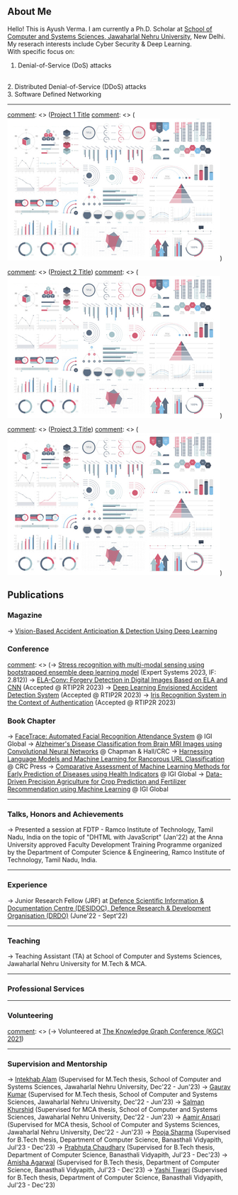 
## About Me

Hello! This is Ayush Verma. I am currently a Ph.D. Scholar at <a href="https://jnu.ac.in/scss/">School of Computer and Systems Sciences, Jawaharlal Nehru University</a>, New Delhi.
My reserach interests include Cyber Security & Deep Learning. 
<br>
With specific focus on:
1. Denial-of-Service (DoS) attacks
<br>
2. Distributed Denial-of-Service (DDoS) attacks
<br>
3. Software Defined Networking



---

[comment]: <> (### Projects)

[comment]: <> ([Project 1 Title](/sample_page)
[comment]: <> (<img src="images/dummy_thumbnail.jpg?raw=true"/>)

[comment]: <> (---)
[comment]: <> ([Project 2 Title](/pdf/sample_presentation.pdf))
[comment]: <> (<img src="images/dummy_thumbnail.jpg?raw=true"/>)

[comment]: <> (---)
[comment]: <> ([Project 3 Title](http://example.com/))
[comment]: <> (<img src="images/dummy_thumbnail.jpg?raw=true"/>)

[comment]: <> (---)

## Publications

### Magazine

-> <a href="https://ieee-ims.org/publication/ieee-imm">Vision-Based Accident Anticipation & Detection Using Deep Learning</a>

### Conference

[comment]: <> (-> <a href="https://onlinelibrary.wiley.com/doi/abs/10.1111/exsy.13239">Stress recognition with multi-modal sensing using bootstrapped ensemble deep learning model</a> (Expert Systems 2023, IF: 2.812))
-> <a href="https://link.springer.com/book/9783031530814">ELA-Conv: Forgery Detection in Digital Images Based on ELA and CNN</a> (Accepted @ RTIP2R 2023)
-> <a href="https://link.springer.com/book/9783031530814">Deep Learning Envisioned Accident Detection
System</a> (Accepted @ RTIP2R 2023)
-> <a href="https://link.springer.com/book/9783031530814">Iris Recognition System in the Context
of Authentication</a> (Accepted @ RTIP2R 2023)

### Book Chapter

-> <a href="https://www.igi-global.com/chapter/facetrace/330919">FaceTrace: Automated Facial Recognition Attendance System</a> @ IGI Global
-> <a href="#">Alzheimer's Disease Classification from Brain MRI Images using Convolutional Neural Networks</a> @ Chapman & Hall/CRC
-> <a href="#">Harnessing Language Models and Machine Learning for Rancorous URL Classification</a> @ CRC Press
-> <a href="#">Comparative Assessment of Machine Learning Methods for Early Prediction of Diseases using Health Indicators</a> @ IGI Global
-> <a href="https://www.igi-global.com/book/sustainable-practices-agriculture-marketing-convergence/331392">Data-Driven Precision Agriculture for Crop Prediction and Fertilizer Recommendation using Machine Learning</a> @ IGI Global

---

### Talks, Honors and Achievements

-> Presented a session at FDTP - Ramco Institute of Technology, Tamil Nadu, India on the topic of "DHTML with JavaScript" (Jan'22) at the Anna University approved Faculty Development Training Programme organized by the Department of Computer Science & Engineering, Ramco Institute of Technology, Tamil Nadu, India.

---

### Experience

-> Junior Research Fellow (JRF) at <a href="https://www.drdo.gov.in/labs-and-establishments/defence-scientific-information-documentation-centre-desidoc/">Defence Scientific Information & Documentation Centre (DESIDOC), Defence Research & Development Organisation (DRDO)</a>  (June'22 - Sept'22)

---
### Teaching

-> Teaching Assistant (TA) at School of Computer and Systems Sciences, Jawaharlal Nehru University for M.Tech & MCA.

---
### Professional Services
[comment]: <> (-> Reviewer for ASONAM 2023)

---
### Volunteering

[comment]: <> (-> Volunteered at <a href="https://www.knowledgegraph.tech/kgc2021/">The Knowledge Graph Conference (KGC) 2021</a>)

---
### Supervision and Mentorship

-> <a href="#">Intekhab Alam</a> (Supervised for M.Tech thesis, School of Computer and Systems Sciences, Jawaharlal Nehru University, Dec'22 - Jun'23)
-> <a href="#">Gaurav Kumar</a> (Supervised for M.Tech thesis, School of Computer and Systems Sciences, Jawaharlal Nehru University, Dec'22 - Jun'23) 
-> <a href="#">Salman Khurshid</a> (Supervised for MCA thesis, School of Computer and Systems Sciences, Jawaharlal Nehru University, Dec'22 - Jun'23)
-> <a href="#">Aamir Ansari</a> (Supervised for MCA thesis, School of Computer and Systems Sciences, Jawaharlal Nehru University, Dec'22 - Jun'23)
-> <a href="#">Pooja Sharma</a> (Supervised for B.Tech thesis, Department of Computer Science, Banasthali Vidyapith, Jul'23 - Dec'23) 
-> <a href="#">Prabhuta Chaudhary</a> (Supervised for B.Tech thesis, Department of Computer Science, Banasthali Vidyapith, Jul'23 - Dec'23) 
-> <a href="#">Amisha Agarwal</a> (Supervised for B.Tech thesis, Department of Computer Science, Banasthali Vidyapith, Jul'23 - Dec'23) 
-> <a href="#">Yashi Tiwari</a> (Supervised for B.Tech thesis, Department of Computer Science, Banasthali Vidyapith, Jul'23 - Dec'23) 




